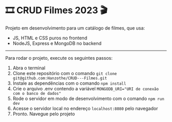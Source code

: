 # 🎞 CRUD Filmes 2023 🎬

Projeto em desenvolvimento para um catálogo de filmes, que usa:
- JS, HTML e CSS puros no frontend
- NodeJS, Express e MongoDB no backend

---

Para rodar o projeto, execute os seguintes passos:

1. Abra o terminal
2. Clone este repositório com o comando ```git clone git@github.com:Hanzothe/CRUD---Filmes.git```
3. Instale as dependências com o comando ```npm install```
4. Crie o arquivo .env contendo a variável ```MONGODB_URI="URI de conexão com o banco de dados"```
5. Rode o servidor em modo de desenvolvimento com o comando ```npm run dev```
6. Acesse o servidor local no endereço ```localhost:8080``` pelo navegador
7. Pronto. Navegue pelo projeto
